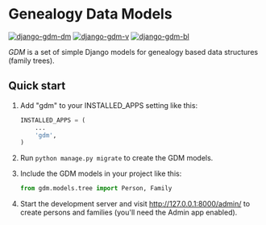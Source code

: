 # Genealogy Data Models
[![django-gdm-dm](https://img.shields.io/pypi/dm/django-gdm.svg)](https://pypi.python.org/pypi/django-gdm/)
[![django-gdm-v](https://img.shields.io/pypi/v/django-gdm.svg)](https://pypi.python.org/pypi/django-gdm/)
[![django-gdm-bl](https://img.shields.io/badge/license-MIT-blue.svg)](https://pypi.python.org/pypi/django-gdm/)

_GDM_ is a set of simple Django models for genealogy based data
structures (family trees).

## Quick start
1. Add "gdm" to your INSTALLED_APPS setting like this:

    ```python
    INSTALLED_APPS = (
        ...
        'gdm',
    )
    ```

2. Run `python manage.py migrate` to create the GDM models.

3. Include the GDM models in your project like this:

    ```python
    from gdm.models.tree import Person, Family
    ```

4. Start the development server and visit http://127.0.0.1:8000/admin/
   to create persons and families (you'll need the Admin app enabled).
